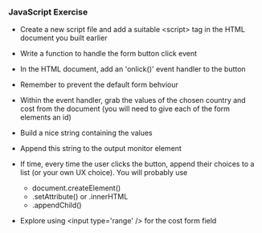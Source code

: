 ### JavaScript Exercise

* Create a new script file and add a suitable &lt;script&gt; tag in the HTML document you built earlier
* Write a function to handle the form button click event
* In the HTML document, add an 'onlick()' event handler to the button
* Remember to prevent the default form behviour

* Within the event handler, grab the values of the chosen country and cost from the document (you will need to give each of the form elements an id)
* Build a nice string containing the values
* Append this string to the output monitor element

* If time, every time the user clicks the button, append their choices to a list (or your own UX choice). You will probably use 
    * document.createElement()
    * .setAttribute() or .innerHTML
    * .appendChild() 
        
* Explore using &lt;input type='range' /&gt; for the cost form field
